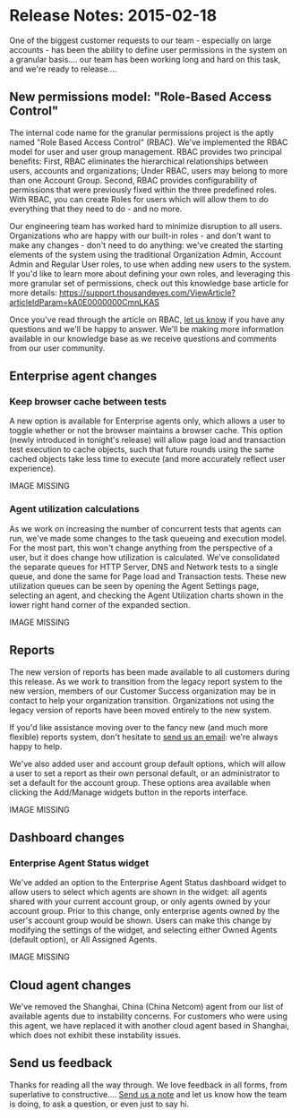 # Release Notes: 2015-02-18

One of the biggest customer requests to our team - especially on large accounts - has been the ability to define user permissions in the system on a granular basis.... our team has been working long and hard on this task, and we're ready to release....

## New permissions model: "Role-Based Access Control"

The internal code name for the granular permissions project is the aptly named "Role Based Access Control" \(RBAC\).  We've implemented the RBAC model for user and user group management.  RBAC provides two principal benefits: First, RBAC eliminates the hierarchical relationships between users, accounts and organizations; Under RBAC, users may belong to more than one Account Group. Second, RBAC provides configurability of permissions that were previously fixed within the three predefined roles. With RBAC, you can create Roles for users which will allow them to do everything that they need to do - and no more.  

Our engineering team has worked hard to minimize disruption to all users.  Organizations who are happy with our built-in roles -  and don't want to make any changes - don't need to do anything: we've created the starting elements of the system using the traditional Organization Admin, Account Admin and Regular User roles, to use when adding new users to the system.  If you'd like to learn more about defining your own roles, and leveraging this more granular set of permissions, check out this knowledge base article for more details: https://support.thousandeyes.com/ViewArticle?articleIdParam=kA0E0000000CmnLKAS

Once you've read through the article on RBAC, [let us know](mailto:support@thousandeyes.com?subject=RBAC+Questions) if you have any questions and we'll be happy to answer.  We'll be making more information available in our knowledge base as we receive questions and comments from our user community.

## Enterprise agent changes

### Keep browser cache between tests

A new option is available for Enterprise agents only, which allows a user to toggle whether or not the browser maintains a browser cache.  This option \(newly introduced in tonight's release\) will allow page load and transaction test execution to cache objects, such that future rounds using the same cached objects take less time to execute \(and more accurately reflect user experience\).

IMAGE MISSING

### Agent utilization calculations

As we work on increasing the number of concurrent tests that agents can run, we've made some changes to the task queueing and execution model.  For the most part, this won't change anything from the perspective of a user, but it does change how utilization is calculated.  We've consolidated the separate queues for HTTP Server, DNS and Network tests to a single queue, and done the same for Page load and Transaction tests.  These new utilization queues can be seen by opening the Agent Settings page, selecting an agent, and checking the Agent Utilization charts shown in the lower right hand corner of the expanded section.

IMAGE MISSING

##  Reports

The new version of reports has been made available to all customers during this release.  As we work to transition from the legacy report system to the new version, members of our Customer Success organization may be in contact to help your organization transition.  Organizations not using the legacy version of reports have been moved entirely to the new system.

If you'd like assistance moving over to the fancy new \(and much more flexible\) reports system, don't hesitate to [send us an email](mailto:support@thousandeyes.com?subject=Reports+help): we're always happy to help.

We've also added user and account group default options, which will allow a user to set a report as their own personal default, or an administrator to set a default for the account group.  These options area available when clicking the Add/Manage widgets button in the reports interface.

IMAGE MISSING

## Dashboard changes

### Enterprise Agent Status widget

We've added an option to the Enterprise Agent Status dashboard widget to allow users to select which agents are shown in the widget: all agents shared with your current account group, or only agents owned by your account group.  Prior to this change, only enterprise agents owned by the user's account group would be shown.  Users can make this change by modifying the settings of the widget, and selecting either Owned Agents \(default option\), or All Assigned Agents.

IMAGE MISSING

## Cloud agent changes

We've removed the Shanghai, China \(China Netcom\) agent from our list of available agents due to instability concerns.  For customers who were using this agent, we have replaced it with another cloud agent based in Shanghai, which does not exhibit these instability issues.  

## Send us feedback

Thanks for reading all the way through.  We love feedback in all forms, from superlative to constructive.... [Send us a note](mailto:support@thousandeyes.com?subject=Feb+18+2015+Release+Comment) and let us know how the team is doing, to ask a question, or even just to say hi. 

